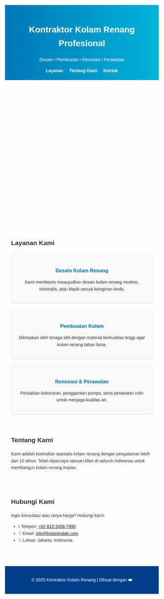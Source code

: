 <!DOCTYPE html>
<html lang="id">
<head>
  <meta charset="UTF-8">
  <meta name="viewport" content="width=device-width, initial-scale=1.0">
  <title>Jasa Kontraktor Kolam Renang Profesional</title>
  <meta name="description" content="Spesialis kontraktor kolam renang terpercaya. Desain, pembuatan, renovasi, dan perawatan kolam renang dengan kualitas terbaik.">
  <link rel="stylesheet" href="style.css">
  <style>
    /* Style cepat (bisa dipisah ke style.css) */
    body {
      margin: 0;
      font-family: Arial, sans-serif;
      line-height: 1.6;
      color: #333;
    }
    header {
      background: linear-gradient(to right, #0077b6, #00b4d8);
      color: white;
      padding: 20px;
      text-align: center;
    }
    nav {
      display: flex;
      justify-content: center;
      gap: 20px;
      margin-top: 10px;
    }
    nav a {
      color: white;
      text-decoration: none;
      font-weight: bold;
    }
    nav a:hover {
      text-decoration: underline;
    }
    .hero {
      background: url('kolam.jpg') center/cover no-repeat;
      color: white;
      text-align: center;
      padding: 100px 20px;
    }
    .hero h1 {
      font-size: 2.5em;
      margin-bottom: 10px;
    }
    .container {
      max-width: 1100px;
      margin: auto;
      padding: 20px;
    }
    .services {
      display: grid;
      grid-template-columns: repeat(auto-fit, minmax(250px, 1fr));
      gap: 20px;
    }
    .card {
      background: #f9f9f9;
      padding: 20px;
      border-radius: 12px;
      box-shadow: 0 2px 5px rgba(0,0,0,0.1);
      text-align: center;
    }
    .card h3 {
      margin-bottom: 10px;
      color: #0077b6;
    }
    footer {
      background: #023e8a;
      color: white;
      text-align: center;
      padding: 20px;
      margin-top: 40px;
    }
    footer a {
      color: #90e0ef;
      text-decoration: none;
    }
  </style>
</head>
<body>
  <header>
    <h1>Kontraktor Kolam Renang Profesional</h1>
    <p>Desain • Pembuatan • Renovasi • Perawatan</p>
    <nav>
      <a href="#layanan">Layanan</a>
      <a href="#tentang">Tentang Kami</a>
      <a href="#kontak">Kontak</a>
    </nav>
  </header>

  <section class="hero">
    <h1>Buat Kolam Renang Impian Anda Bersama Kami</h1>
    <p>Kualitas premium, harga bersahabat, dan garansi kepuasan.</p>
  </section>

  <section id="layanan" class="container">
    <h2>Layanan Kami</h2>
    <div class="services">
      <div class="card">
        <h3>Desain Kolam Renang</h3>
        <p>Kami membantu mewujudkan desain kolam renang modern, minimalis, atau klasik sesuai keinginan Anda.</p>
      </div>
      <div class="card">
        <h3>Pembuatan Kolam</h3>
        <p>Dikerjakan oleh tenaga ahli dengan material berkualitas tinggi agar kolam renang tahan lama.</p>
      </div>
      <div class="card">
        <h3>Renovasi & Perawatan</h3>
        <p>Perbaikan kebocoran, penggantian pompa, serta perawatan rutin untuk menjaga kualitas air.</p>
      </div>
    </div>
  </section>

  <section id="tentang" class="container">
    <h2>Tentang Kami</h2>
    <p>
      Kami adalah kontraktor spesialis kolam renang dengan pengalaman lebih dari 10 tahun.
      Telah dipercaya ratusan klien di seluruh Indonesia untuk membangun kolam renang impian.
    </p>
  </section>

  <section id="kontak" class="container">
    <h2>Hubungi Kami</h2>
    <p>Ingin konsultasi atau tanya harga? Hubungi kami:</p>
    <ul>
      <li>📞 Telepon: <a href="tel:+6281234567890">+62 812-3456-7890</a></li>
      <li>📧 Email: <a href="mailto:info@kolamindah.com">info@kolamindah.com</a></li>
      <li>📍 Lokasi: Jakarta, Indonesia</li>
    </ul>
  </section>

  <footer>
    <p>&copy; 2025 Kontraktor Kolam Renang | Dibuat dengan ❤️</p>
  </footer>
</body>
</html>
